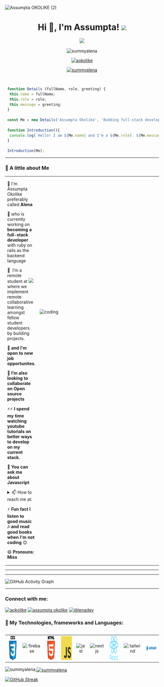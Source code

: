 <p align="center">
 
![Assumpta OKOLIKE (2)](https://user-images.githubusercontent.com/95056164/184503090-a881b65e-c78a-4914-8569-54d854bcd650.gif)
 </p>

<h1 align="center">Hi 👋, I'm Assumpta! <img src="https://media.giphy.com/media/Wj7lNjMNDxSmc/giphy.gif" width="80"> </h1>


<p align="center">
<a href="https://github.com/summyalena/readme-typing-svg"><img src="https://readme-typing-svg.herokuapp.com/?lines=Passionate%20and%20Budding%20Full-stack;web%20app%20developer;From%20Nigeria;Always%20learning%20new%20things&font=Fira%20Code&center=true&width=540&height=45&color=F71D8C&vCenter=true&size=21&pause=500"></a>
</p>

<p align="center"> <img src="https://komarev.com/ghpvc/?username=summyalena&label=Profile%20views&color=0e75b6&style=flat" alt="summyalena" /> </p> 
<p align="center">
<a href="https://twitter.com/aokolike" target="blank"><img src="https://img.shields.io/twitter/follow/aokolike?logo=twitter&style=for-the-badge" alt="aokolike" /></a> 
</p>

<p align="center"> <a href="https://github.com/ryo-ma/github-profile-trophy"><img src="https://github-profile-trophy.vercel.app/?username=summyalena" alt="summyalena" /></a> </p>

<br/>

```javascript
 function Details (fullName, role, greeting) {
  this.name = fullName;
  this.role = role;
  this.message = greeting;
 }

 const Me = new Details('Assumpta Okolike', 'Budding full-stack developer', 'Nice to meet You!😀');

 function Introduction(){
  console.log(`Hello! I am ${Me.name} and I'm a ${Me.role}. ${Me.message}`)
 }

 Introduction(Me);
```
---

### 🧐 **A little about Me**

<table>
<tr>
<td valign="center">

🤍 I'm Assumpta Okolike preferably called **Alena**


🔭 who is currently working on **becoming a full-stack developer** with ruby on rails as the backend language

🌱&nbsp; I’m a remote student at  ![](https://img.shields.io/badge/Microverse-blueviolet) where we implement remote collaborative learning amongst fellow student developers by building projects.

👯 **and I'm open to new job opportunites.**

👯 **I’m also looking to collaborate on **Open source projects****

⚡⚡ **I spend my time watching youtube tutorials on better ways to develop on my current stack.** 

💬 **You can ask me about **Javascript****

<details>
<summary> 📫 How to reach me at: </summary>

- [![GitHub Badge](https://img.shields.io/badge/-summyalena-white?logo=GitHub&logoColor=181717&style=plastic)](https://github.com/summyalena)

- [![Twitter Badge](https://img.shields.io/badge/-aokolike-white?logo=Twitter&logoColor=1DA1F2&style=plastic)](https://twitter.com/aokolike)

- [![LinkedIn Badge](https://img.shields.io/badge/-assumptaokolike-white?logo=LinkedIn&logoColor=0A66C2&style=plastic)](https://www.linkedin.com/in/assumpta-okolike/)

- [![Gmail Badge](https://img.shields.io/badge/-@summyalena-white?logo=Gmail&logoColor=EA4335&style=plastic)](Alena:summyalena@gmail.com) 
</details>

⚡ **Fun fact **I listen to good music 🎶 and read good books when I'm not coding**** 😊

😄 **Pronouns: Miss**
<td>
<img align="right" width="700" height="400" alt="coding" src="https://camo.githubusercontent.com/5ff9182d12e799168a3bb67b88df7388ae08ede3/68747470733a2f2f6d69726f2e6d656469756d2e636f6d2f6d61782f3837352f312a7164415731546a434e353768316c6275757a766368672e676966"/>

</td>
</tr>
</table>

---

---

![GitHub Activity Graph](https://activity-graph.herokuapp.com/graph?username=summyalena&theme=react-dark&hide_border=true)

---

<h3 align="left">Connect with me:</h3>
<p align="left">
<a href="https://twitter.com/aokolike" target="blank"><img align="center" src="https://raw.githubusercontent.com/rahuldkjain/github-profile-readme-generator/master/src/images/icons/Social/twitter.svg" alt="aokolike" height="30" width="40" /></a>
<a href="https://linkedin.com/in/assumpta okolike" target="blank"><img align="center" src="https://raw.githubusercontent.com/rahuldkjain/github-profile-readme-generator/master/src/images/icons/Social/linked-in-alt.svg" alt="assumpta okolike" height="30" width="40" /></a>
<a href="https://medium.com/@lenadev" target="blank"><img align="center" src="https://raw.githubusercontent.com/rahuldkjain/github-profile-readme-generator/master/src/images/icons/Social/medium.svg" alt="@lenadev" height="30" width="40" /></a>
</p>

<h3 align="left"> 🔨 My Technologies, frameworks and Languages:</h3>
<table align="left"> <a href="https://www.w3schools.com/css/" target="_blank" rel="noreferrer"> 
<tr>
<td align="center"><img src="https://raw.githubusercontent.com/devicons/devicon/master/icons/css3/css3-original-wordmark.svg" alt="css3" width="80" height="80"/> </a> <a href="https://firebase.google.com/" target="_blank" rel="noreferrer"></td>
<td align="center"><img src="https://www.vectorlogo.zone/logos/firebase/firebase-icon.svg" alt="firebase" width="80" height="80"/> </a> <a href="https://www.w3.org/html/" target="_blank" rel="noreferrer"> </td> 
<td align="center"> <img src="https://raw.githubusercontent.com/devicons/devicon/master/icons/html5/html5-original-wordmark.svg" alt="html5" width="80" height="80"/> </a> <a href="https://developer.mozilla.org/en-US/docs/Web/JavaScript" target="_blank" rel="noreferrer"></td>
<td align="center"><img src="https://raw.githubusercontent.com/devicons/devicon/master/icons/javascript/javascript-original.svg" alt="javascript" width="80" height="80"/> </a> <a href="https://jestjs.io" target="_blank" rel="noreferrer"> </td>
<td align="center"><img src="https://www.vectorlogo.zone/logos/jestjsio/jestjsio-icon.svg" alt="jest" width="80" height="80"/> </a> <a href="https://nextjs.org/" target="_blank" rel="noreferrer"></td>
<td align="center"><img src="https://cdn.worldvectorlogo.com/logos/nextjs-2.svg" alt="nextjs" width="80" height="80"/> </a> <a href="https://reactjs.org/" target="_blank" rel="noreferrer"> </td>
<td align="center"> <img src="https://raw.githubusercontent.com/devicons/devicon/master/icons/react/react-original-wordmark.svg" alt="react" width="80" height="80"/> </a> <a href="https://tailwindcss.com/" target="_blank" rel="noreferrer"></td>
<td align="center">
<img src="https://www.vectorlogo.zone/logos/tailwindcss/tailwindcss-icon.svg" alt="tailwind" width="80" height="80"/> </a> <a href="https://webpack.js.org" target="_blank" rel="noreferrer"> </td>
<td align="center">
<img src="https://raw.githubusercontent.com/devicons/devicon/d00d0969292a6569d45b06d3f350f463a0107b0d/icons/webpack/webpack-original-wordmark.svg" alt="webpack" width="80" height="80"/> </a> </td> </table>

<p><img align="left" src="https://github-readme-stats.vercel.app/api/top-langs?username=summyalena&show_icons=true&locale=en&layout=compact" alt="summyalena" /></p>

<p>&nbsp;<img align="center" src="https://github-readme-stats.vercel.app/api?username=summyalena&show_icons=true&locale=en" alt="summyalena" /></p>

[![GitHub Streak](http://github-readme-streak-stats.herokuapp.com?user=summyalena&date_format=M%20j%5B%2C%20Y%5D)](https://git.io/streak-stats)

<!-- <h2>Weekly Coding Stats</h2>


<p><img align="center" src="https://github-readme-streak-stats.herokuapp.com/?user=summyalena&" alt="summyalena" />
</p>

<img width="48%" src="https://github-readme-streak-stats.herokuapp.com/?user=summyalena&theme=dark&hide_border=true" alt="summyalena"/>


- 🌹Thank you for stepping by.
